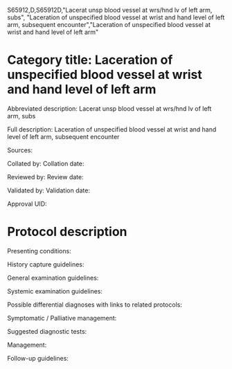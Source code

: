 S65912,D,S65912D,"Lacerat unsp blood vessel at wrs/hnd lv of left arm, subs", "Laceration of unspecified blood vessel at wrist and hand level of left arm, subsequent encounter","Laceration of unspecified blood vessel at wrist and hand level of left arm"
# Category title: Laceration of unspecified blood vessel at wrist and hand level of left arm

Abbreviated description: Lacerat unsp blood vessel at wrs/hnd lv of left arm, subs

Full description: Laceration of unspecified blood vessel at wrist and hand level of left arm, subsequent encounter

Sources:

Collated by:
Collation date:

Reviewed by:
Review date:

Validated by:
Validation date:

Approval UID:

# Protocol description

Presenting conditions:

History capture guidelines:

General examination guidelines:

Systemic examination guidelines:

Possible differential diagnoses with links to related protocols:

Symptomatic / Palliative management:

Suggested diagnostic tests:

Management:

Follow-up guidelines:
